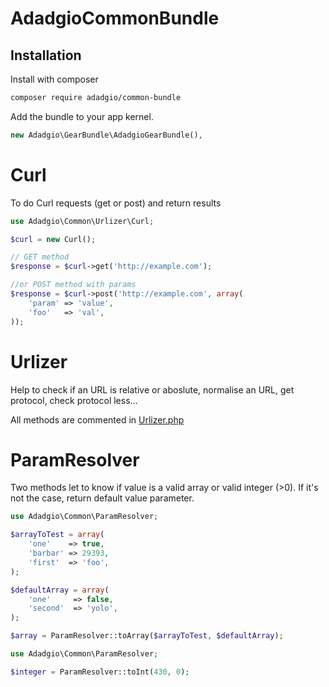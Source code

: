# AdadgioCommonBundle

## Installation

Install with composer

```bash
composer require adadgio/common-bundle
```

Add the bundle to your app kernel.

```php
new Adadgio\GearBundle\AdadgioGearBundle(),
```

# Curl

To do Curl requests (get or post) and return results

```php
use Adadgio\Common\Urlizer\Curl;

$curl = new Curl();

// GET method
$response = $curl->get('http://example.com');

//or POST method with params
$response = $curl->post('http://example.com', array(
    'param' => 'value',
    'foo'   => 'val',
));

```

# Urlizer

Help to check if an URL is relative or aboslute, normalise an URL, get protocol, check protocol less...

All methods are commented in [Urlizer.php](Urlizer.php)


# ParamResolver

Two methods let to know if value is a valid array or valid integer (>0). If it's not the case, return default value parameter.

```php
use Adadgio\Common\ParamResolver;

$arrayToTest = array(
    'one'    => true,
    'barbar' => 29393,
    'first'  => 'foo',
);

$defaultArray = array(
    'one'     => false,
    'second'  => 'yolo',
);

$array = ParamResolver::toArray($arrayToTest, $defaultArray);
```

```php
use Adadgio\Common\ParamResolver;

$integer = ParamResolver::toInt(430, 0);
```
